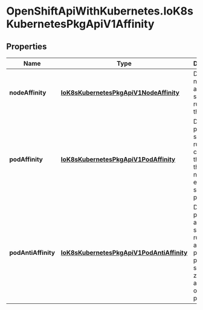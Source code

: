 # OpenShiftApiWithKubernetes.IoK8sKubernetesPkgApiV1Affinity

## Properties
Name | Type | Description | Notes
------------ | ------------- | ------------- | -------------
**nodeAffinity** | [**IoK8sKubernetesPkgApiV1NodeAffinity**](IoK8sKubernetesPkgApiV1NodeAffinity.md) | Describes node affinity scheduling rules for the pod. | [optional] 
**podAffinity** | [**IoK8sKubernetesPkgApiV1PodAffinity**](IoK8sKubernetesPkgApiV1PodAffinity.md) | Describes pod affinity scheduling rules (e.g. co-locate this pod in the same node, zone, etc. as some other pod(s)). | [optional] 
**podAntiAffinity** | [**IoK8sKubernetesPkgApiV1PodAntiAffinity**](IoK8sKubernetesPkgApiV1PodAntiAffinity.md) | Describes pod anti-affinity scheduling rules (e.g. avoid putting this pod in the same node, zone, etc. as some other pod(s)). | [optional] 


